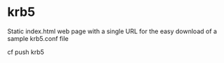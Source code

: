 # krb5
Static index.html web page with a single URL for the easy download of a sample krb5.conf file

cf push krb5
